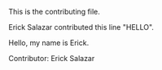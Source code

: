 This is the contributing file.

Erick Salazar contributed this line "HELLO".

Hello, my name is Erick.

Contributor: Erick Salazar
